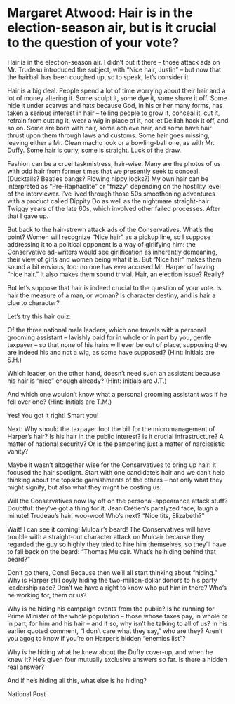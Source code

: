# Margaret Atwood: Hair is in the election-season air, but is it crucial to the question of your vote?

Hair is in the election-season air.
I didn’t put it there – those attack ads on Mr. Trudeau introduced the subject, with “Nice hair, Justin” – but now that the hairball has been coughed up, so to speak, let’s consider it.

Hair is a big deal.
People spend a lot of time worrying about their hair and a lot of money altering it.
Some sculpt it, some dye it, some shave it off.
Some hide it under scarves and hats because God, in his or her many forms, has taken a serious interest in hair – telling people to grow it, conceal it, cut it, refrain from cutting it, wear a wig in place of it, not let Delilah hack it off, and so on.
Some are born with hair, some achieve hair, and some have hair thrust upon them through laws and customs.
Some hair goes missing, leaving either a Mr. Clean macho look or a bowling-ball one, as with Mr. Duffy.
Some hair is curly, some is straight.
Luck of the draw.

Fashion can be a cruel taskmistress, hair-wise.
Many are the photos of us with odd hair from former times that we presently seek to conceal.
(Ducktails? Beatles bangs? Flowing hippy locks?) My own hair can be interpreted as “Pre-Raphaelite” or “frizzy” depending on the hostility level of the interviewer.
I’ve lived through those 50s smoothening adventures with a product called Dippity Do as well as the nightmare straight-hair Twiggy years of the late 60s, which involved other failed processes.
After that I gave up.

But back to the hair-strewn attack ads of the Conservatives.
What’s the point? Women will recognize “Nice hair” as a pickup line, so I suppose addressing it to a political opponent is a way of girlifying him: the Conservative ad-writers would see girlification as inherently demeaning, their view of girls and women being what it is.
But “Nice hair” makes them sound a bit envious, too: no one has ever accused Mr. Harper of having “nice hair.” It also makes them sound trivial.
Hair, an election issue? Really?

But let’s suppose that hair is indeed crucial to the question of your vote.
Is hair the measure of a man, or woman? Is character destiny, and is hair a clue to character?

Let’s try this hair quiz:

Of the three national male leaders, which one travels with a personal grooming assistant – lavishly paid for in whole or in part by you, gentle taxpayer – so that none of his hairs will ever be out of place, supposing they are indeed his and not a wig, as some have supposed? (Hint: Initials are S.H.)

Which leader, on the other hand, doesn’t need such an assistant because his hair is “nice” enough already? (Hint: initials are J.T.)

And which one wouldn’t know what a personal grooming assistant was if he fell over one? (Hint: Initials are T.M.)

Yes! You got it right! Smart you!

Next: Why should the taxpayer foot the bill for the micromanagement of Harper’s hair? Is his hair in the public interest? Is it crucial infrastructure? A matter of national security? Or is the pampering just a matter of narcissistic vanity?

Maybe it wasn’t altogether wise for the Conservatives to bring up hair: it focused the hair spotlight.
Start with one candidate’s hair and we can’t help thinking about the topside garnishments of the others – not only what they might signify, but also what they might be costing us.

Will the Conservatives now lay off on the personal-appearance attack stuff? Doubtful: they’ve got a thing for it.
Jean Crétien’s paralyzed face, laugh a minute! Trudeau’s hair, woo-woo! Who’s next? “Nice tits, Elizabeth?”

Wait! I can see it coming! Mulcair’s beard! The Conservatives will have trouble with a straight-out character attack on Mulcair because they regarded the guy so highly they tried to hire him themselves, so they’ll have to fall back on the beard: “Thomas Mulcair.
What’s he hiding behind that beard?”

Don’t go there, Cons! Because then we’ll all start thinking about “hiding.” Why is Harper still coyly hiding the two-million-dollar donors to his party leadership race? Don’t we have a right to know who put him in there? Who’s he working for, them or us?

Why is he hiding his campaign events from the public? Is he running for Prime Minister of the whole population – those whose taxes pay, in whole or in part, for him and his hair – and if so, why isn’t he talking to all of us? In his earlier quoted comment, “I don’t care what they say,” who are they? Aren’t you agog to know if you’re on Harper’s hidden “enemies list”?

Why is he hiding what he knew about the Duffy cover-up, and when he knew it? He’s given four mutually exclusive answers so far.
Is there a hidden real answer?

And if he’s hiding all this, what else is he hiding?

National Post

